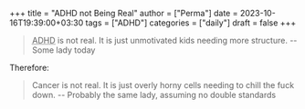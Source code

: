 +++
title = "ADHD not Being Real"
author = ["Perma"]
date = 2023-10-16T19:39:00+03:30
tags = ["ADHD"]
categories = ["daily"]
draft = false
+++

> <abbr title="Attention-Deficit/Hyperactivity-Disorder">ADHD</abbr> is not real.
> It is just unmotivated kids needing more structure.
> -- Some lady today

Therefore:

> Cancer is not real.
> It is just overly horny cells needing to chill the fuck down.
> -- Probably the same lady, assuming no double standards
